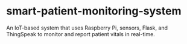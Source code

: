 # smart-patient-monitoring-system
An IoT-based system that uses Raspberry Pi, sensors, Flask, and ThingSpeak to monitor and report patient vitals in real-time.
